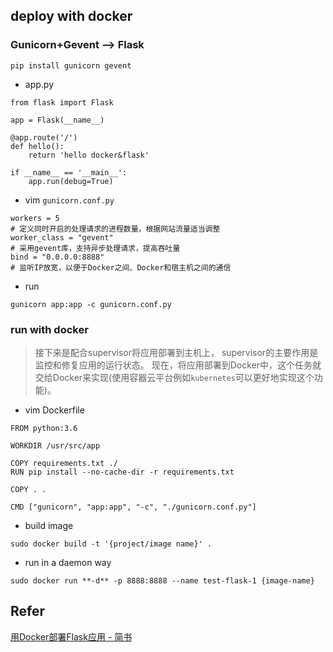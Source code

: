 
## deploy with docker

### Gunicorn+Gevent --> Flask
```
pip install gunicorn gevent
```

* app.py
```
from flask import Flask

app = Flask(__name__)

@app.route('/')
def hello():
    return 'hello docker&flask'

if __name__ == '__main__':
    app.run(debug=True)
```

* vim `gunicorn.conf.py`

```
workers = 5    
# 定义同时开启的处理请求的进程数量，根据网站流量适当调整
worker_class = "gevent"   
# 采用gevent库，支持异步处理请求，提高吞吐量
bind = "0.0.0.0:8888"    
# 监听IP放宽，以便于Docker之间、Docker和宿主机之间的通信

```
* run 
```
gunicorn app:app -c gunicorn.conf.py
```

### run with docker
> 接下来是配合supervisor将应用部署到主机上，
> supervisor的主要作用是监控和修复应用的运行状态。
> 现在，将应用部署到Docker中，这个任务就交给Docker来实现(使用容器云平台例如`kubernetes`可以更好地实现这个功能)。

* vim Dockerfile

```
FROM python:3.6

WORKDIR /usr/src/app

COPY requirements.txt ./
RUN pip install --no-cache-dir -r requirements.txt

COPY . .

CMD ["gunicorn", "app:app", "-c", "./gunicorn.conf.py"]

```

* build image

```
sudo docker build -t '{project/image name}' .
```

* run in a daemon way
```
sudo docker run **-d** -p 8888:8888 --name test-flask-1 {image-name}
```

## Refer
[用Docker部署Flask应用 - 简书](https://www.jianshu.com/p/5b09394bebfe)